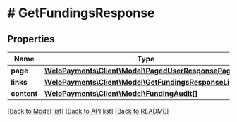 # # GetFundingsResponse

## Properties

Name | Type | Description | Notes
------------ | ------------- | ------------- | -------------
**page** | [**\VeloPayments\Client\Model\PagedUserResponsePage**](PagedUserResponsePage.md) |  | [optional]
**links** | [**\VeloPayments\Client\Model\GetFundingsResponseLinks[]**](GetFundingsResponseLinks.md) |  | [optional]
**content** | [**\VeloPayments\Client\Model\FundingAudit[]**](FundingAudit.md) |  | [optional]

[[Back to Model list]](../../README.md#models) [[Back to API list]](../../README.md#endpoints) [[Back to README]](../../README.md)
